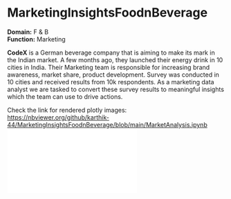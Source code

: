 # MarketingInsightsFoodnBeverage  

**Domain:** F & B   
**Function:** Marketing  

**CodeX** is a German beverage company that is aiming to make its mark in the Indian market. A few months ago, they launched their energy drink in 10 cities in India. Their Marketing team is responsible for increasing
brand awareness,
market share,
product development.
Survey was conducted in 10 cities and received results from 10k respondents.
As a marketing data analyst we are tasked to convert these survey results to meaningful insights which the team can use to drive actions.

Check the link for rendered plotly images: https://nbviewer.org/github/karthik-44/MarketingInsightsFoodnBeverage/blob/main/MarketAnalysis.ipynb  
![alt text](./images/0_sunburst.html)

